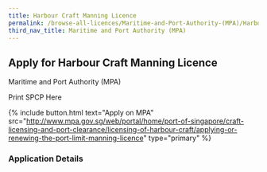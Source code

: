 ```yaml
---
title: Harbour Craft Manning Licence
permalink: /browse-all-licences/Maritime-and-Port-Authority-(MPA)/Harbour-Craft-Manning-Licence
third_nav_title: Maritime and Port Authority (MPA)
---
```


## Apply for Harbour Craft Manning Licence

Maritime and Port Authority (MPA)

Print SPCP Here


{% include button.html text="Apply on MPA" src="http://www.mpa.gov.sg/web/portal/home/port-of-singapore/craft-licensing-and-port-clearance/licensing-of-harbour-craft/applying-or-renewing-the-port-limit-manning-licence" type="primary" %}

### Application Details

